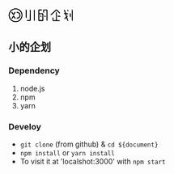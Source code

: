 <img src="/public/image/logo_desktop.png">

## 小的企划

### Dependency
1. node.js
2. npm
3. yarn

### Develoy
- `git clone` (from github) & `cd ${document}`
- `npm install` or `yarn install`
- To visit it at 'localshot:3000' with `npm start`
